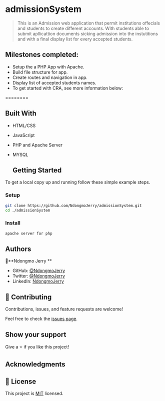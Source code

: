 # admissionSystem


> This is an Admission web application that permit institutions offecials and students to create different accounts. With students able to submit apllicattion documents sicking admission into the instutitions and with a final display list for every accepted students.

## Milestones completed:
- Setup the a PHP App with Apache.
- Build file structure for app.
- Create routes and navigation in app.
- Display list of accepted students names.
- To get started with CRA, see more information below:

========

## Built With

- HTML/CSS
- JavaScript
- PHP and Apache Server
- MYSQL

   ## Getting Started

To get a local copy up and running follow these simple example steps.


### Setup

```bash
git clone https://github.com/NdongmoJerry/admissionSystem.git
cd ./admissionSystem
```

### Install

```bash
apache server for php
```

## Authors

👤**Ndongmo Jerry **

- GitHub: [@NdongmoJerry](https://github.com/NdongmoJerry)
- Twitter: [@NdongmoJerry](https://x.com/JerryNdongmo)
- LinkedIn: [NdongmoJerry](https://www.linkedin.com/in/ndongmo-jerry/)

## 🤝 Contributing

Contributions, issues, and feature requests are welcome!

Feel free to check the [issues page](../../issues/).

## Show your support

Give a ⭐️ if you like this project!

## Acknowledgments

## 📝 License

This project is [MIT](./LICENSE) licensed.